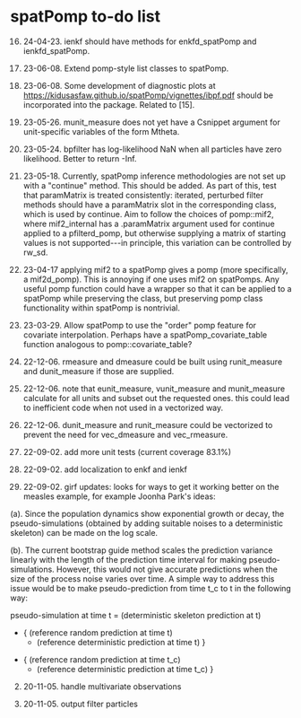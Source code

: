 # spatPomp to-do list

16. 24-04-23. ienkf should have methods for enkfd_spatPomp and ienkfd_spatPomp.

15. 23-06-08. Extend pomp-style list classes to spatPomp.

14. 23-06-08. Some development of diagnostic plots at https://kidusasfaw.github.io/spatPomp/vignettes/ibpf.pdf should be incorporated into the package. Related to [15].

13. 23-05-26. munit_measure does not yet have a Csnippet argument for unit-specific variables of the form Mtheta.

12. 23-05-24. bpfilter has log-likelihood NaN when all particles have zero likelihood. Better to return -Inf.

11. 23-05-18. Currently, spatPomp inference methodologies are not set up with a "continue" method. This should be added. As part of this, test that paramMatrix is treated consistently: iterated, perturbed filter methods should have a paramMatrix slot in the corresponding class, which is used by continue. Aim to follow the choices of pomp::mif2, where mif2_internal has a .paramMatrix argument used for continue applied to a pfilterd_pomp, but otherwise supplying a matrix of starting values is not supported---in principle, this variation can be controlled by rw_sd.

10. 23-04-17 applying mif2 to a spatPomp gives a pomp (more specifically, a mif2d_pomp). This is annoying if one uses mif2 on spatPomps. Any useful pomp function could have a wrapper so that it can be applied to a spatPomp while preserving the class, but preserving pomp class functionality within spatPomp is nontrivial. 

9. 23-03-29. Allow spatPomp to use the "order" pomp feature for covariate interpolation. Perhaps have a spatPomp_covariate_table function analogous to pomp::covariate_table?

8. 22-12-06. rmeasure and dmeasure could be built using runit_measure and dunit_measure if those are supplied.

7. 22-12-06. note that eunit_measure, vunit_measure and munit_measure calculate for all units and subset out the requested ones. this could lead to inefficient code when not used in a vectorized way.

6. 22-12-06. dunit_measure and runit_measure could be vectorized to prevent the need for vec_dmeasure and vec_rmeasure.

5. 22-09-02. add more unit tests (current coverage 83.1%)

4. 22-09-02. add localization to enkf and ienkf

3. 22-09-02. girf updates: looks for ways to get it working better on the measles example, for example Joonha Park's ideas:

(a). Since the population dynamics show exponential growth or decay, the pseudo-simulations (obtained by adding suitable noises to a deterministic skeleton) can be made on the log scale.

(b). The current bootstrap guide method scales the prediction variance linearly with the length of the prediction time interval for making pseudo-simulations.  However, this would not give accurate predictions when the size of the process noise varies over time.  A simple way to address this issue would be to make pseudo-prediction from time t_c to t in the following way:

pseudo-simulation at time t = (deterministic skeleton prediction at t) 
  + { (reference random prediction at time t)
     - (reference deterministic prediction at time t) }
  - { (reference random prediction at time t_c)
     - (reference deterministic prediction at time t_c) }

2. 20-11-05. handle multivariate observations

1. 20-11-05. output filter particles


